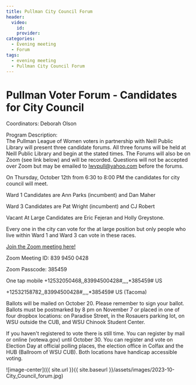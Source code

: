 ```yaml
---
title: Pullman City Council Forum
header:
  video:
    id:
    provider:
categories:
  - Evening meeting
  - Forum
tags:
  - evening meeting
  - Pullman City Council Forum
---
```


#  Pullman Voter Forum - Candidates for City Council

Coordinators: Deborah Olson

Program Description:  
The Pullman League of Women voters in partnership with Neill Public Library will present three candidate forums. All three forums will be held at Neill Public Library and begin at the stated times. The Forums will also be on Zoom (see link below) and will be recorded. Questions will not be accepted over Zoom but may be emailed to [lwvpull@yahoo.com](mailto:lwvpull@yahoo.com) before the forums.

On Thursday, October 12th from 6:30 to 8:00 PM the candidates for city council will meet.

Ward 1 Candidates are Ann Parks (incumbent) and Dan Maher

Ward 3 Candidates are Pat Wright (incumbent) and CJ Robert

Vacant At Large Candidates are Eric Fejeran and Holly Greystone.

Every one in the city can vote for the at large position but only people who live within Ward 1 and Ward 3 can vote in these races.

[Join the Zoom meeting here!](https://us02web.zoom.us/j/83994500428?pwd=c2M0a1A0VEZ4eGxwYlVnOE9sU085UT09)

Zoom Meeting ID: 839 9450 0428

Zoom Passcode: 385459

One tap mobile
+12532050468,,83994500428#,,,,*385459# US

+12532158782,,83994500428#,,,,*385459# US (Tacoma)

Ballots will be mailed on October 20. Please remember to sign your ballot. Ballots must be postmarked by 8 pm on November 7 or placed in one of four dropbox locations: on Paradise Street, in the Rosauers parking lot, on WSU outside the CUB, and WSU Chinook Student Center.

If you haven't registered to vote there is still time. You can register by mail or online (votewa.gov) until October 30. You can register and vote on Election Day at official polling places, the election office in Colfax and the HUB (Ballroom of WSU CUB). Both locations have handicap accessible voting. 

![image-center]({{ site.url }}{{ site.baseurl }}/assets/images/2023-10-City_Council_forum.jpg)
